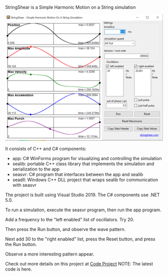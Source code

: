 StringShear is a Simple Harmonic Motion on a String simulation

![Screenshot](/assets/screen.png)

It consists of C++ and C# components:
- app: C# WinForms program for visualizing and controlling the simulation
- sealib: portable C++ class library that implements the simulation and serialization to the app
- seasvr: C# program that interfaces between the app and sealib
- seadll: Windows C++ DLL project that wraps sealib for communication with seasvr

The project is built using Visual Studio 2019.  The C# components use .NET 5.0.

To run a simulation, execute the seasvr program, then run the app program.

Add a frequency to the "left enabled" list of oscillators.  Try 20.

Then press the Run button, and observe the wave pattern.

Next add 30 to the "right enabled" list, press the Reset button, and press the Run button.

Observe a more interesting pattern appear.

Check out more details on this project at [Code Project](https://www.codeproject.com/Articles/5312296/StringShear-A-Science-Project-Adventure-in-Csharp)  NOTE: The latest code is here.